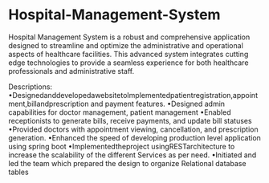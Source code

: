 # Hospital-Management-System
 Hospital Management System is a robust and comprehensive application designed to streamline and optimize  the administrative and operational aspects of healthcare facilities. This advanced system integrates cutting edge technologies to provide a seamless experience for both healthcare professionals and administrative staff.

Descriptions:
 •DesignedanddevelopedawebsitetoImplementedpatientregistration,appointment,billandprescription
 and payment features.
 •Designed admin capabilities for doctor management, patient management
 •Enabled receptionists to generate bills, receive payments, and update bill statuses
 •Provided doctors with appointment viewing, cancellation, and prescription generation.
 •Enhanced the speed of developing production level application using spring boot
 •Implementedtheproject usingRESTarchitecture to increase the scalability of the different Services as per
 need.
 •Initiated and led the team which prepared the design to organize Relational database tables
